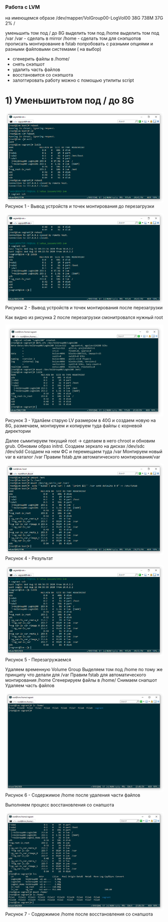 ### Работа с LVM

на имеющемся образе
/dev/mapper/VolGroup00-LogVol00 38G 738M 37G 2% /

уменьшить том под / до 8G
выделить том под /home
выделить том под /var
/var - сделать в mirror
/home - сделать том для снэпшотов
прописать монтирование в fstab
попробовать с разными опциями и разными файловыми системами ( на выбор)
- сгенерить файлы в /home/
- снять снэпшот
- удалить часть файлов
- восстановится со снэпшота
- залоггировать работу можно с помощью утилиты script



# 1) Уменьшитьтом под / до 8G


![](pics/1.png)
Рисунок 1 - Вывод устройств и точек монтирования до перезагрузки


![](pics/2.png)
Рисунок 2 - Вывод устройств и точек монтирования после перезагрузки


Как видно из рисунка 2 после перезагрузки смонитровался нужный root



![](pics/3.png)
Рисунок 3 - Удалāем старую LV размером в 40G и создаем новую на 8G, размечаем, монтируем и копируем туда файлы с корневой директории




Далее сымитируем текущий root -> сделаем в него chroot и обновим grub. Обновим образ initrd.
Создаем зеркало на дисках /dev/sdc /dev/sdd
Создаем на нем ФС и перемещаем туда /var
Монтируем новый var в каталог /var
Правим fstab для автоматического монтирования/var


![](pics/4.png)
Рисунок 4 - Результат



![](pics/5.png)
Рисунок 5 - Перезагружаемся



Удаляем временную Volume Group
Выделяем том под /home по тому же принципу что делали для /var
Правим fstab для автоматического монтирования /home
Сгенерируем файлы в /home/
Снимаем снапшот
Удаляем часть файлов


![](pics/6.png)
Рисунок 6 - Содержимое /home после удаления части файлов



Выполняем процесс восстановления со снапшота

![](pics/7.png)
Рисунок 7 - Содержимое /home после восстановления со снапшота